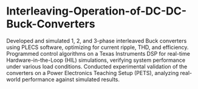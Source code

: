 # Interleaving-Operation-of-DC-DC-Buck-Converters

Developed and simulated 1, 2, and 3-phase interleaved Buck converters using PLECS software, optimizing for current ripple, THD, and
efficiency. Programmed control algorithms on a Texas Instruments DSP for real-time Hardware-in-the-Loop (HIL) simulations, verifying
system performance under various load conditions. Conducted experimental validation of the converters on a Power Electronics Teaching
Setup (PETS), analyzing real-world performance against simulated results.
